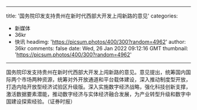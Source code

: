 
---
title: '国务院印发支持贵州在新时代西部大开发上闯新路的意见'
categories: 
 - 新媒体
 - 36kr
 - 快讯
headimg: 'https://picsum.photos/400/300?random=4962'
author: 36kr
comments: false
date: Wed, 26 Jan 2022 09:12:16 GMT
thumbnail: 'https://picsum.photos/400/300?random=4962'
---

<div>   
国务院印发支持贵州在新时代西部大开发上闯新路的意见。意见提出，统筹国内国际两个市场两种资源，统筹对外开放通道和平台载体建设，深入推动制度型开放，打造内陆开放型经济试验区升级版。深入实施数字经济战略，强化科技创新支撑，激活数据要素潜能，推动数字经济与实体经济融合发展，为产业转型升级和数字中国建设探索经验。（证券时报）  
</div>
            